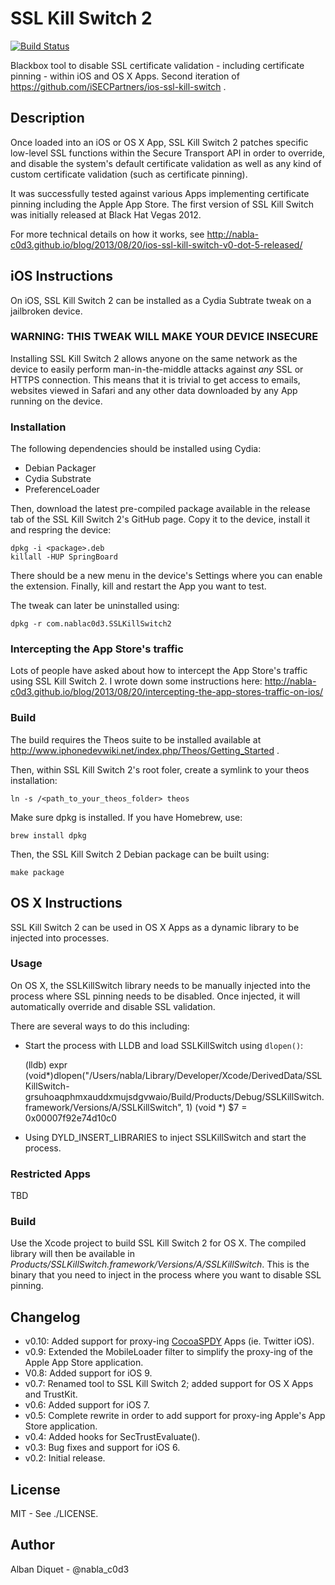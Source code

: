 SSL Kill Switch 2
=================

[![Build Status](https://travis-ci.org/nabla-c0d3/ssl-kill-switch2.svg?branch=master)](https://travis-ci.org/nabla-c0d3/ssl-kill-switch2)

Blackbox tool to disable SSL certificate validation - including certificate
pinning - within iOS and OS X Apps. Second iteration of 
https://github.com/iSECPartners/ios-ssl-kill-switch .


Description
-----------

Once loaded into an iOS or OS X App, SSL Kill Switch 2 patches specific 
low-level SSL functions within the Secure Transport API in order to override, 
and disable the system's default certificate validation as well as any kind 
of custom certificate validation (such as certificate pinning).

It was successfully tested against various Apps implementing certificate
pinning including the Apple App Store. The first version of SSL Kill Switch 
was initially released at Black Hat Vegas 2012.

For more technical details on how it works, see
http://nabla-c0d3.github.io/blog/2013/08/20/ios-ssl-kill-switch-v0-dot-5-released/


iOS Instructions
----------------

On iOS, SSL Kill Switch 2 can be installed as a Cydia Subtrate tweak on a 
jailbroken device.


### WARNING: THIS TWEAK WILL MAKE YOUR DEVICE INSECURE

Installing SSL Kill Switch 2 allows anyone on the same network as the device to 
easily perform man-in-the-middle attacks against *any* SSL or HTTPS connection. 
This means that it is trivial to get access to emails, websites viewed in Safari 
and any other data downloaded by any App running on the device.


### Installation

The following dependencies should be installed using Cydia:

* Debian Packager
* Cydia Substrate
* PreferenceLoader

Then, download the latest pre-compiled package available in the release tab of 
the SSL Kill Switch 2's GitHub page. Copy it to the device, install it and 
respring the device:

    dpkg -i <package>.deb
    killall -HUP SpringBoard

There should be a new menu in the device's Settings where you can
enable the extension. Finally, kill and restart the App you want to test.

The tweak can later be uninstalled using:

    dpkg -r com.nablac0d3.SSLKillSwitch2


### Intercepting the App Store's traffic

Lots of people have asked about how to intercept the App Store's traffic using 
SSL Kill Switch 2. I wrote down some instructions here:
http://nabla-c0d3.github.io/blog/2013/08/20/intercepting-the-app-stores-traffic-on-ios/


### Build

The build requires the Theos suite to be installed available at
http://www.iphonedevwiki.net/index.php/Theos/Getting_Started .

Then, within SSL Kill Switch 2's root foler, create a symlink to your theos 
installation:

    ln -s /<path_to_your_theos_folder> theos

Make sure dpkg is installed. If you have Homebrew, use:

    brew install dpkg

Then, the SSL Kill Switch 2 Debian package can be built using:

    make package


OS X Instructions
-----------------

SSL Kill Switch 2 can be used in OS X Apps as a dynamic library to be injected into processes.


### Usage

On OS X, the SSLKillSwitch library needs to be manually injected into the process where 
SSL pinning needs to be disabled. Once injected, it will automatically override and disable 
SSL validation. 

There are several ways to do this including:

* Start the process with LLDB and load SSLKillSwitch using `dlopen()`:
                                                                                                           
    (lldb) expr (void*)dlopen("/Users/nabla/Library/Developer/Xcode/DerivedData/SSLKillSwitch-grsuhoaqphmxauddxmujsdgvwaio/Build/Products/Debug/SSLKillSwitch.framework/Versions/A/SSLKillSwitch", 1)
    (void *) $7 = 0x00007f92e74d10c0

* Using DYLD\_INSERT\_LIBRARIES to inject SSLKillSwitch and start the process.


### Restricted Apps

TBD


### Build

Use the Xcode project to build SSL Kill Switch 2 for OS X. The compiled library will then be 
available in _Products/SSLKillSwitch.framework/Versions/A/SSLKillSwitch_. This is the binary 
that you need to inject in the process where you want to disable SSL pinning.


Changelog
---------

* v0.10: Added support for proxy-ing [CocoaSPDY](https://github.com/twitter/CocoaSPDY) Apps (ie. Twitter iOS).
* v0.9: Extended the MobileLoader filter to simplify the proxy-ing of the Apple App Store application.
* V0.8: Added support for iOS 9.
* v0.7: Renamed tool to SSL Kill Switch 2; added support for OS X Apps and TrustKit.
* v0.6: Added support for iOS 7.
* v0.5: Complete rewrite in order to add support for proxy-ing Apple's App Store application.
* v0.4: Added hooks for SecTrustEvaluate().
* v0.3: Bug fixes and support for iOS 6.
* v0.2: Initial release.


License
-------

MIT - See ./LICENSE.


Author
------

Alban Diquet - @nabla_c0d3
